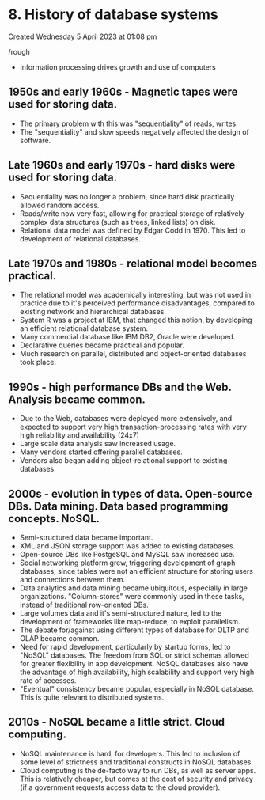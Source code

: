 # 8. History of database systems
Created Wednesday 5 April 2023 at 01:08 pm

/rough
- Information processing drives growth and use of computers
## 1950s and early 1960s - Magnetic tapes were used for storing data.
  - The primary problem with this was "sequentiality" of reads, writes.
  - The "sequentiality" and slow speeds negatively affected the design of software.
## Late 1960s and early 1970s - hard disks were used for storing data.
  - Sequentiality was no longer a problem, since hard disk practically allowed random access.
  - Reads/write now very fast, allowing for practical storage of relatively complex data structures (such as trees, linked lists) on disk.
  - Relational data model was defined by Edgar Codd in 1970. This led to development of relational databases.
## Late 1970s and 1980s - relational model becomes practical.
  - The relational model was academically interesting, but was not used in practice due to it's perceived performance disadvantages, compared to existing network and hierarchical databases.
  - System R was a project at IBM, that changed this notion, by developing an efficient relational database system.
  - Many commercial database like IBM DB2, Oracle were developed.
  - Declarative queries became practical and popular.
  - Much research on parallel, distributed and object-oriented databases took place.
## 1990s - high performance DBs and the Web. Analysis became common.
  - Due to the Web, databases were deployed more extensively, and expected to support very high transaction-processing rates with very high reliability and availability (24x7)
  - Large scale data analysis saw increased usage.
  - Many vendors started offering parallel databases.
  - Vendors also began adding object-relational support to existing databases.
## 2000s - evolution in types of data. Open-source DBs. Data mining. Data based programming concepts. NoSQL.
  - Semi-structured data became important.
  - XML and JSON storage support was added to existing databases.
  - Open-source DBs like PostgeSQL and MySQL saw increased use.
  - Social networking platform grew, triggering development of graph databases, since tables were not an efficient structure for storing users and connections between them.
  - Data analytics and data mining became ubiquitous, especially in large organizations. "Column-stores" were commonly used in these tasks, instead of traditional row-oriented DBs.
  - Large volumes data and it's semi-structured nature, led to the development of frameworks like map-reduce, to exploit parallelism.
  - The debate for/against using different types of database for OLTP and OLAP became common.
  - Need for rapid development, particularly by startup forms, led to "NoSQL" databases. The freedom from SQL or strict schemas allowed for greater flexibility in app development. NoSQL databases also have the advantage of high availability, high scalability and support very high rate of accesses.
  - "Eventual" consistency became popular, especially in NoSQL database. This is quite relevant to distributed systems.
## 2010s - NoSQL became a little strict. Cloud computing.
  - NoSQL maintenance is hard, for developers. This led to inclusion of some level of strictness and traditional constructs in NoSQL databases.
  - Cloud computing is the de-facto way to run DBs, as well as server apps. This is relatively cheaper, but comes at the cost of security and privacy (if a government requests access data to the cloud provider).
